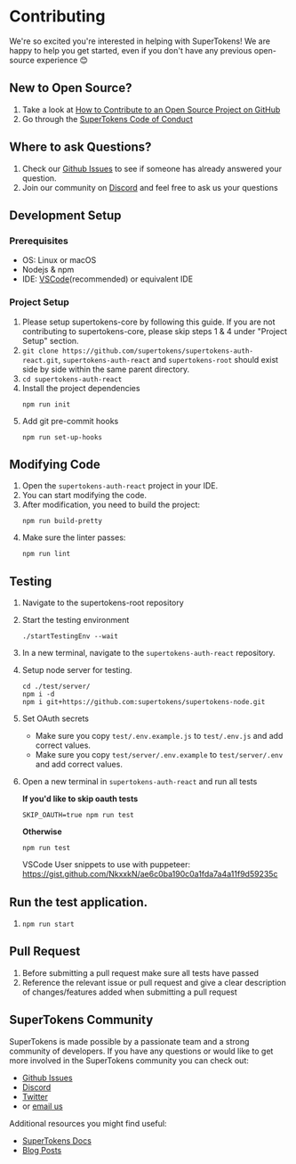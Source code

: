 # Contributing

We're so excited you're interested in helping with SuperTokens! We are happy to help you get started, even if you don't have any previous open-source experience :blush:

## New to Open Source?
1. Take a look at [How to Contribute to an Open Source Project on GitHub](https://egghead.io/courses/how-to-contribute-to-an-open-source-project-on-github)
2. Go through the [SuperTokens Code of Conduct](https://github.com/supertokens/supertokens-auth-react/blob/master/CODE_OF_CONDUCT.md)

## Where to ask Questions?
1. Check our [Github Issues](https://github.com/supertokens/supertokens-auth-react/issues) to see if someone has already answered your question.  
2. Join our community on [Discord](https://supertokens.io/discord) and feel free to ask us your questions  


## Development Setup  

### Prerequisites
- OS: Linux or macOS
- Nodejs & npm
- IDE: [VSCode](https://code.visualstudio.com/download)(recommended) or equivalent IDE  

### Project Setup
1. Please setup supertokens-core by following this guide. If you are not contributing to supertokens-core, please skip steps 1 & 4 under "Project Setup" section.
2. `git clone https://github.com/supertokens/supertokens-auth-react.git`, `supertokens-auth-react` and `supertokens-root` should exist side by side within the same parent directory.
3. `cd supertokens-auth-react`
4. Install the project dependencies
   ```
   npm run init
   ```
5. Add git pre-commit hooks
   ```
   npm run set-up-hooks
   ```

## Modifying Code  
1. Open the `supertokens-auth-react` project in your IDE.
2. You can start modifying the code.
3. After modification, you need to build the project:
   ```
   npm run build-pretty
   ```
4. Make sure the linter passes:
   ```
   npm run lint
   ```

## Testing

1. Navigate to the supertokens-root repository
2. Start the testing environment
   ```
   ./startTestingEnv --wait
   ```

3. In a new terminal, navigate to the `supertokens-auth-react` repository.


4. Setup node server for testing.

   ```
   cd ./test/server/
   npm i -d
   npm i git+https://github.com:supertokens/supertokens-node.git
   ```

5. Set OAuth secrets
   - Make sure you copy `test/.env.example.js` to `test/.env.js` and add correct values.
   - Make sure you copy `test/server/.env.example` to `test/server/.env` and add correct values.

6. Open a new terminal in `supertokens-auth-react` and run all tests

   **If you'd like to skip oauth tests**
   ```
   SKIP_OAUTH=true npm run test
   ```

   **Otherwise**
  
   ```
   npm run test
   ```

   VSCode User snippets to use with puppeteer: https://gist.github.com/NkxxkN/ae6c0ba190c0a1fda7a4a11f9d59235c

## Run the test application.

1. `npm run start`

## Pull Request
1. Before submitting a pull request make sure all tests have passed
2. Reference the relevant issue or pull request and give a clear description of changes/features added when submitting a pull request

## SuperTokens Community
SuperTokens is made possible by a passionate team and a strong community of developers. If you have any questions or would like to get more involved in the SuperTokens community you can check out:
  - [Github Issues](https://github.com/supertokens/supertokens-auth-react/issues)
  - [Discord](https://supertokens.io/discord)
  - [Twitter](https://twitter.com/supertokensio)
  - or [email us](mailto:team@supertokens.io)
  
Additional resources you might find useful:
  - [SuperTokens Docs](https://supertokens.io/docs/community/getting-started/installation)
  - [Blog Posts](https://supertokens.io/blog/)